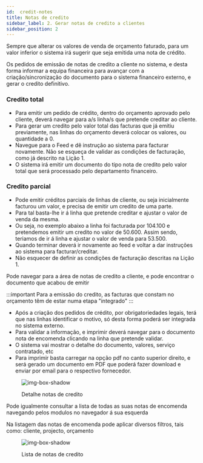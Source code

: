 ```yaml
---
id:  credit-notes
title: Notas de credito
sidebar_label: 2. Gerar notas de credito a clientes
sidebar_position: 2
---
```


Sempre que alterar os valores de venda de orçamento faturado, para um valor inferior o sistema irá sugerir que seja emitida uma nota de crédito.

Os pedidos de emissão de notas de credito a cliente no sistema, e desta forma informar a equipa financeira para avançar com a criação/sincronização do documento para o sistema financeiro externo, e gerar o credito definitivo. 

### Credito total

- Para emitir um pedido de crédito, dentro do orçamento aprovado pelo cliente, deverá navegar para a/s linha/s que pretende creditar ao cliente.
- Para gerar um credito pelo valor total das facturas que já emitiu previamente, nas linhas do orçamento deverá colocar os valores, ou quantidade a 0.
- Navegue para o Feed e dê instrução ao sistema para facturar novamente. Não se esqueça de validar as condições de facturação, como já descrito na Lição 1.
- O sistema irá emitir um documento do tipo nota de credito pelo valor total que será processado pelo departamento financeiro.

### Credito parcial

- Pode emitir créditos parciais de linhas de cliente, ou seja inicialmente facturou um valor, e precisa de emitir um credito de uma parte.
- Para tal basta-lhe ir á linha que pretende creditar e ajustar o valor de venda da mesma.
- Ou seja, no exemplo abaixo a linha foi facturada por 104.100 e pretendemos emitir um credito no valor de 50.600. Assim sendo, teriamos de ir á linha e ajustar o valor de venda para 53.500.
- Quando terminar deverá ir novamente ao feed e voltar a dar instruções ao sistema para facturar/creditar.
- Não esquecer de definir as condições de facturação descritas na Lição 1.
 
Pode navegar para a área de notas de credito a cliente, e pode encontrar o documento que acabou de emitir

:::important
Para a emissão do credito, as facturas que constam no orçamento têm de estar numa etapa "integrado"
:::

- Após a criação dos pedidos de crédito, por obrigatoriedades legais, terá que nas linhas identificar o motivo, só desta forma poderá ser integrada no sistema externo.
- Para validar a informação, e imprimir deverá navegar para o documento nota de encomenda clicando na linha que pretende validar.
- O sistema vai mostrar o detalhe do documento, valores, serviço contratado, etc
- Para imprimir basta carregar na opção pdf no canto superior direito, e será gerado um documento em PDF que poderá fazer download e enviar por email para o respectivo fornecedor.

<figure>

![img-box-shadow](/img/university/bills/bills-lesson2-1.png)
<figcaption>Detalhe notas de credito</figcaption>
</figure>

Pode igualmente consultar a lista de todas as suas notas de encomenda navegando pelos modulos no navegador á sua esquerda

Na listagem das notas de encomenda pode aplicar diversos filtros, tais como: cliente, projecto, orçamento

<figure>

![img-box-shadow](/img/university/bills/bills-lesson2-1.png)
<figcaption>Lista de notas de credito</figcaption>
</figure>